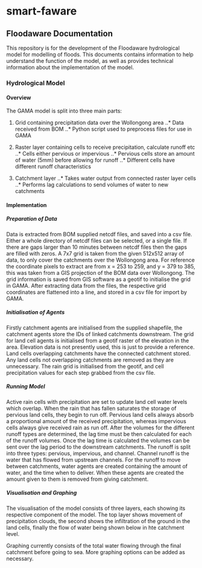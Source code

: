 # smart-faware
## Floodaware Documentation
This repository is for the development of the Floodaware hydrological model for modelling of floods. This documents contains information to help understand the function of the model, as well as provides technical information about the implementation of the model.
### Hydrological Model
#### Overview
The GAMA model is split into three main parts:

1. Grid containing precipitation data over the Wollongong area
..* Data received from BOM
..* Python script used to preprocess files for use in GAMA

2. Raster layer containing cells to receive precipitation, calculate runoff etc
..* Cells either pervious or impervious
..* Pervious cells store an amount of water (5mm) before allowing for runoff
..* Different cells have different runoff characteristics

3. Catchment layer
..* Takes water output from connected raster layer cells
..* Performs lag calculations to send volumes of water to new catchments

#### Implementation
##### Preparation of Data
Data is extracted from BOM supplied netcdf files, and saved into a csv file. Either a whole directory of netcdf files can be selected, or a single file. If there are gaps larger than 10 minutes between netcdf files then the gaps are filled with zeros. A 7x7 grid is taken from the given 512x512 array of data, to only cover the catchments over the Wollongong area. For reference the coordinate pixels to extract are from x = 253 to 259, and y = 379 to 385, this was taken from a GIS projection of the BOM data over Wollongong. The grid information is saved from GIS software as a geotif to initialise the grid in GAMA. After extracting data from the files, the respective grid coordinates are flattened into a line, and stored in a csv file for import by GAMA.

##### Initialisation of Agents
Firstly catchment agents are initialised from the supplied shapefile, the catchment agents store the IDs of linked catchments downstream. The grid for land cell agents is initialised from a geotif raster of the elevation in the area. Elevation data is not presently used, this is just to provide a reference. Land cells overlapping catchments have the connected catchment stored. Any land cells not overlapping catchments are removed as they are unnecessary. The rain grid is initialised from the geotif, and cell precipitation values for each step grabbed from the csv file.

##### Running Model
Active rain cells with precipitation are set to update land cell water levels which overlap. When the rain that has fallen saturates the storage of pervious land cells, they begin to run off. Pervious land cells always absorb a proportional amount of the received precipitation, whereas impervious cells always give received rain as run off. After the volumes for the different runoff types are determined, the lag time must be then calculated for each of the runoff volumes. Once the lag time is calculated the volumes can be sent over the lag period to the downstream catchments. The runoff is split into three types: pervious, impervious, and channel. Channel runoff is the water that has flowed from upstream channels. For the runoff to move between catchments, water agents are created containing the amount of water, and the time when to deliver. When these agents are created the amount given to them is removed from giving catchment.

##### Visualisation and Graphing
The visualisation of the model consists of three layers, each showing its respective component of the model. The top layer shows movement of precipitation clouds, the second shows the infiltration of the ground in the land cells, finally the flow of water being shown below in hte catchment level.

Graphing currently consists of the total water flowing through the final catchment before going to sea. More graphing options can be added as necessary.